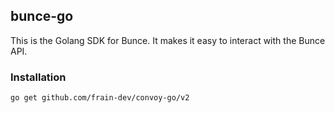 ## bunce-go

This is the Golang SDK for Bunce. It makes it easy to interact with the Bunce API.

### Installation
```bash
go get github.com/frain-dev/convoy-go/v2
```
